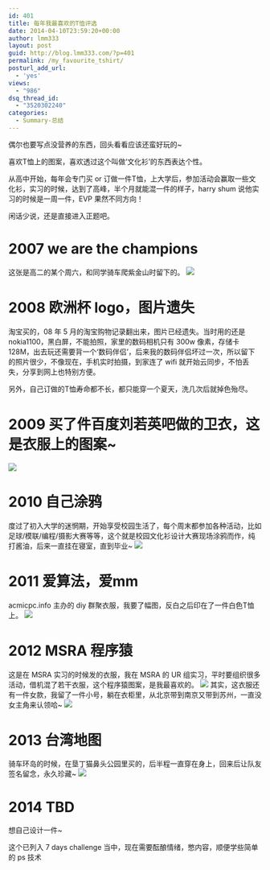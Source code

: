 ```yaml
---
id: 401
title: 每年我最喜欢的T恤评选
date: 2014-04-10T23:59:20+00:00
author: lmm333
layout: post
guid: http://blog.lmm333.com/?p=401
permalink: /my_favourite_tshirt/
posturl_add_url:
  - 'yes'
views:
  - "986"
dsq_thread_id:
  - "3520302240"
categories:
  - Summary-总结
---
```

偶尔也要写点没营养的东西，回头看看应该还蛮好玩的~

喜欢T恤上的图案，喜欢透过这个叫做‘文化衫’的东西表达个性。

从高中开始，每年会专门买 or 订做一件T恤，上大学后，参加活动会赢取一些文化衫，实习的时候，达到了高峰，半个月就能混一件的样子，harry shum 说他实习的时候是一周一件，EVP 果然不同方向！

闲话少说，还是直接进入正题吧。

# 2007 we are the champions
这张是高二的某个周六，和同学骑车爬紫金山时留下的。
![](../images/2014-04-10-my_favourite_tshirt/2014-04-10-my_favourite_tshirt_1.jpg)

# 2008 欧洲杯 logo，图片遗失
淘宝买的，08 年 5 月的淘宝购物记录翻出来，图片已经遗失。当时用的还是 nokia1100，黑白屏，不能拍照，家里的数码相机只有 300w 像素，存储卡 128M，出去玩还需要背一个‘数码伴侣’，后来我的数码伴侣坏过一次，所以留下的照片很少，不像现在，手机实时拍摄，到家连了 wifi 就开始云同步，不怕丢失，分享到网上也特别方便。

另外，自己订做的T恤寿命都不长，都只能穿一个夏天，洗几次后就掉色殆尽。

# 2009 买了件百度刘若英吧做的卫衣，这是衣服上的图案~
![](../images/2014-04-10-my_favourite_tshirt/2014-04-10-my_favourite_tshirt_2.jpg)

# 2010 自己涂鸦
度过了初入大学的迷惘期，开始享受校园生活了，每个周末都参加各种活动，比如足球/模联/编程/摄影大赛等等，这个就是校园文化衫设计大赛现场涂鸦而作，纯打酱油，后来一直挂在寝室，直到毕业~
![](../images/2014-04-10-my_favourite_tshirt/2014-04-10-my_favourite_tshirt_3.jpg)

# 2011 爱算法，爱mm
acmicpc.info 主办的 diy 群聚衣服，我要了幅图，反白之后印在了一件白色T恤上。
![](../images/2014-04-10-my_favourite_tshirt/2014-04-10-my_favourite_tshirt_4.jpg)

# 2012 MSRA 程序猿
这是在 MSRA 实习的时候发的衣服，我在 MSRA 的 UR 组实习，平时要组织很多活动，借机混了若干衣服，这个程序猿图案，是我最喜欢的。
![](../images/2014-04-10-my_favourite_tshirt/2014-04-10-my_favourite_tshirt_5.jpg)
其实，这衣服还有一件女款，我留了一件小号，躺在衣柜里，从北京带到南京又带到苏州，一直没女主角来认领哈~
![](../images/2014-04-10-my_favourite_tshirt/2014-04-10-my_favourite_tshirt_6.jpg)

# 2013 台湾地图
骑车环岛的时候，在垦丁猫鼻头公园里买的，后半程一直穿在身上，回来后让队友签名留念，永久珍藏~
![](../images/2014-04-10-my_favourite_tshirt/2014-04-10-my_favourite_tshirt_7.jpg)

# 2014 TBD
想自己设计一件~

这个已列入 7 days challenge 当中，现在需要酝酿情绪，憋内容，顺便学些简单的 ps 技术